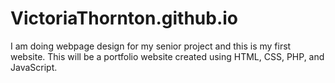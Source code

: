 # VictoriaThornton.github.io

I am doing webpage design for my senior project and this is my first website. This will be a portfolio website created using HTML, CSS, PHP, and JavaScript.

